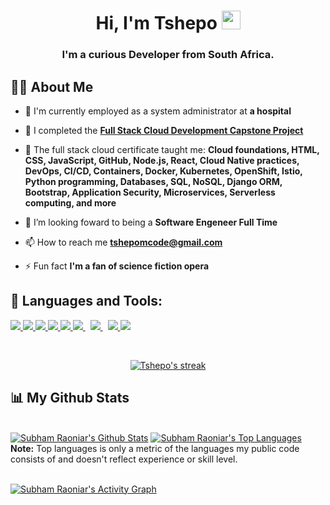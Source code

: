<!-- <a href="#"><img width="100%" height="auto" src="https://i.imgur.com/iXuL1HG.png" height="175px"/></a> -->

<h1 align="center">Hi, I'm Tshepo <img src="https://raw.githubusercontent.com/MartinHeinz/MartinHeinz/master/wave.gif" width="30px"></h1>
<h3 align="center">I'm a curious Developer from South Africa.</h3>


## 🙋‍♂️ About Me
- 🏢 I'm currently employed as a system administrator at **a  hospital**

- 🔭 I completed the **[Full Stack Cloud Development Capstone Project](https://www.coursera.org/professional-certificates/ibm-full-stack-cloud-developer)**

- 🌱 The full stack cloud certificate taught me: **Cloud foundations, HTML, CSS, JavaScript, GitHub, Node.js, React, Cloud Native practices, DevOps, CI/CD, Containers, Docker, Kubernetes, OpenShift, Istio, Python programming, Databases, SQL, NoSQL, Django ORM, Bootstrap, Application Security, Microservices, Serverless computing, and more**

- 👯 I’m looking foward to being a **Software Engeneer Full Time**

- 📫 How to reach me **tshepomcode@gmail.com**

- ⚡ Fun fact **I'm a fan of science fiction opera**

## 🚀 Languages and Tools:

<p align="left"> 
    <a href="https://developer.mozilla.org/en-US/docs/Web/JavaScript" target="_blank"> <img src="https://img.icons8.com/color/48/000000/javascript.png"/> </a> 
    <a href="https://www.w3.org/html/" target="_blank"> <img src="https://img.icons8.com/color/48/000000/html-5.png"/> </a> 
    <a href="https://www.w3schools.com/css/" target="_blank"> <img src="https://img.icons8.com/color/48/000000/css3.png"/> </a> 
    <a href="https://getbootstrap.com" target="_blank"> <img src="https://img.icons8.com/color/48/000000/bootstrap.png"/> </a> 
    <a href="https://www.python.org" target="_blank"> <img src="https://img.icons8.com/color/48/000000/python.png"/> </a> 
    <a style="padding-right:8px;" href="https://nodejs.org" target="_blank"> <img src="https://img.icons8.com/color/48/000000/nodejs.png"/> </a> 
    <a style="padding-right:8px;" href="https://www.mysql.com/" target="_blank"> <img src="https://img.icons8.com/fluent/50/000000/mysql-logo.png"/> </a>
    <a href="https://git-scm.com/" target="_blank"> <img src="https://img.icons8.com/color/48/000000/git.png"/> </a>
    <a href="https://www.djangoproject.com/" target="_blank"> <img src="https://img.icons8.com/color/96/000000/django.png"/></a>

</p>

<br/>

<p align="center">
    <a href="https://github.com/tshepomcode/github-readme-streak-stats">
        <img title="🔥 Get streak stats for your profile at git.io/streak-stats" alt="Tshepo's streak" src="https://github-readme-streak-stats.herokuapp.com/?user=tshepomcode&theme=black-ice&hide_border=true&stroke=0000&background=060A0CD0"/>
    </a>
</p>

## 📊 My Github Stats

  <br/>
    <a href="https://github.com/tshepomcode/github-readme-stats"><img alt="Subham Raoniar's Github Stats" src="https://github-readme-stats.vercel.app/api?username=tshepomcode&show_icons=true&count_private=true&theme=react&hide_border=true&bg_color=0D1117" /></a>
  <a href="https://github.com/tshepomcode/github-readme-stats"><img alt="Subham Raoniar's Top Languages" src="https://github-readme-stats.vercel.app/api/top-langs/?username=tshepomcode&langs_count=8&count_private=true&layout=compact&theme=react&hide_border=true&bg_color=0D1117" /></a>
  <br/>
  <b>Note:</b> Top languages is only a metric of the languages my public code consists of and doesn't reflect experience or skill level.


<br/>
<br/>

<a href="https://github.com/tshepomcode/github-readme-activity-graph"><img alt="Subham Raoniar's Activity Graph" src="https://activity-graph.herokuapp.com/graph?username=tshepomcode&bg_color=0D1117&color=5BCDEC&line=5BCDEC&point=FFFFFF&hide_border=true" /></a>

<br/>
<br/>
